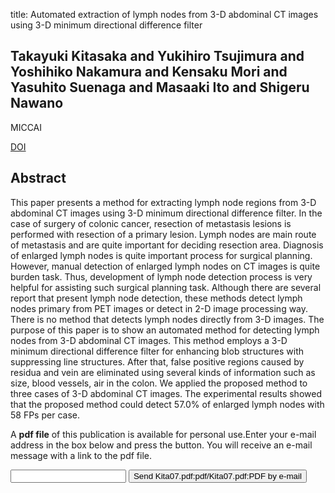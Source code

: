 title: Automated extraction of lymph nodes from 3-D abdominal CT images using 3-D minimum directional difference filter

## Takayuki Kitasaka and Yukihiro Tsujimura and Yoshihiko Nakamura and Kensaku Mori and Yasuhito Suenaga and Masaaki Ito and Shigeru Nawano
MICCAI

<a href="https://doi.org/10.1007/978-3-540-75759-7_41">DOI</a>

## Abstract
This paper presents a method for extracting lymph node regions from 3-D abdominal CT images using 3-D minimum directional difference filter. In the case of surgery of colonic cancer, resection of metastasis lesions is performed with resection of a primary lesion. Lymph nodes are main route of metastasis and are quite important for deciding resection area. Diagnosis of enlarged lymph nodes is quite important process for surgical planning. However, manual detection of enlarged lymph nodes on CT images is quite burden task. Thus, development of lymph node detection process is very helpful for assisting such surgical planning task. Although there are several report that present lymph node detection, these methods detect lymph nodes primary from PET images or detect in 2-D image processing way. There is no method that detects lymph nodes directly from 3-D images. The purpose of this paper is to show an automated method for detecting lymph nodes from 3-D abdominal CT images. This method employs a 3-D minimum directional difference filter for enhancing blob structures with suppressing line structures. After that, false positive regions caused by residua and vein are eliminated using several kinds of information such as size, blood vessels, air in the colon. We applied the proposed method to three cases of 3-D abdominal CT images. The experimental results showed that the proposed method could detect 57.0% of enlarged lymph nodes with 58 FPs per case.

A <b>pdf file</b> of this publication is available for personal use.Enter your e-mail address in the box below and press the button. You will receive an e-mail message with a link to the pdf file.
<form action="sender.php">  <input type="text" name="email">  <input type="submit" value="Send Kita07.pdf:pdf/Kita07.pdf:PDF by e-mail"></form>